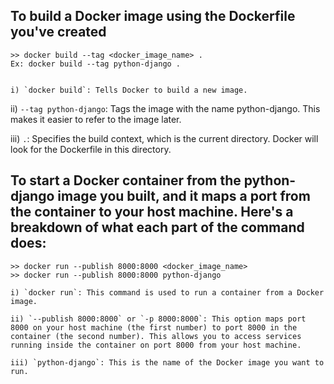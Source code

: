 ## To build a Docker image using the Dockerfile you've created

    >> docker build --tag <docker_image_name> .
    Ex: docker build --tag python-django .
 

    i) `docker build`: Tells Docker to build a new image.

   ii) `--tag python-django`: Tags the image with the name python-django. This makes it easier to refer to the image later.

  iii) `.`: Specifies the build context, which is the current directory. Docker will look for the Dockerfile in this directory.






## To start a Docker container from the python-django image you built, and it maps a port from the container to your host machine. Here's a breakdown of what each part of the command does:

    >> docker run --publish 8000:8000 <docker_image_name>
    >> docker run --publish 8000:8000 python-django

    i) `docker run`: This command is used to run a container from a Docker image.

    ii) `--publish 8000:8000` or `-p 8000:8000`: This option maps port 8000 on your host machine (the first number) to port 8000 in the container (the second number). This allows you to access services running inside the container on port 8000 from your host machine.

    iii) `python-django`: This is the name of the Docker image you want to run.